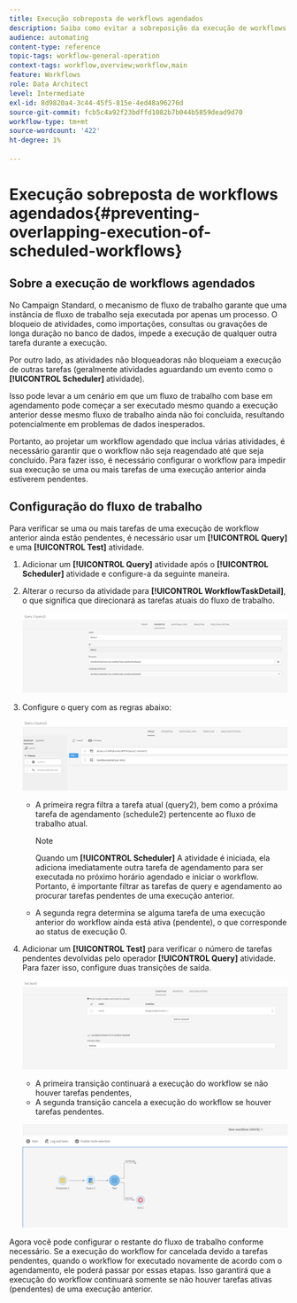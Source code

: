```yaml
---
title: Execução sobreposta de workflows agendados
description: Saiba como evitar a sobreposição da execução de workflows agendados.
audience: automating
content-type: reference
topic-tags: workflow-general-operation
context-tags: workflow,overview;workflow,main
feature: Workflows
role: Data Architect
level: Intermediate
exl-id: 8d9820a4-3c44-45f5-815e-4ed48a96276d
source-git-commit: fcb5c4a92f23bdffd1082b7b044b5859dead9d70
workflow-type: tm+mt
source-wordcount: '422'
ht-degree: 1%

---
```


# Execução sobreposta de workflows agendados{#preventing-overlapping-execution-of-scheduled-workflows}

## Sobre a execução de workflows agendados

No Campaign Standard, o mecanismo de fluxo de trabalho garante que uma instância de fluxo de trabalho seja executada por apenas um processo. O bloqueio de atividades, como importações, consultas ou gravações de longa duração no banco de dados, impede a execução de qualquer outra tarefa durante a execução.

Por outro lado, as atividades não bloqueadoras não bloqueiam a execução de outras tarefas (geralmente atividades aguardando um evento como o **[!UICONTROL Scheduler]** atividade).

Isso pode levar a um cenário em que um fluxo de trabalho com base em agendamento pode começar a ser executado mesmo quando a execução anterior desse mesmo fluxo de trabalho ainda não foi concluída, resultando potencialmente em problemas de dados inesperados.

Portanto, ao projetar um workflow agendado que inclua várias atividades, é necessário garantir que o workflow não seja reagendado até que seja concluído. Para fazer isso, é necessário configurar o workflow para impedir sua execução se uma ou mais tarefas de uma execução anterior ainda estiverem pendentes.

## Configuração do fluxo de trabalho

Para verificar se uma ou mais tarefas de uma execução de workflow anterior ainda estão pendentes, é necessário usar um **[!UICONTROL Query]** e uma **[!UICONTROL Test]** atividade.

1. Adicionar um **[!UICONTROL Query]** atividade após o **[!UICONTROL Scheduler]** atividade e configure-a da seguinte maneira.

1. Alterar o recurso da atividade para **[!UICONTROL WorkflowTaskDetail]**, o que significa que direcionará as tarefas atuais do fluxo de trabalho.

   ![](assets/scheduled-wkf-resource.png)

1. Configure o query com as regras abaixo:

   ![](assets/scheduled-wkf-query.png)

   * A primeira regra filtra a tarefa atual (query2), bem como a próxima tarefa de agendamento (schedule2) pertencente ao fluxo de trabalho atual.

     >[!NOTE]
     >
     >Quando um **[!UICONTROL Scheduler]** A atividade é iniciada, ela adiciona imediatamente outra tarefa de agendamento para ser executada no próximo horário agendado e iniciar o workflow. Portanto, é importante filtrar as tarefas de query e agendamento ao procurar tarefas pendentes de uma execução anterior.

   * A segunda regra determina se alguma tarefa de uma execução anterior do workflow ainda está ativa (pendente), o que corresponde ao status de execução 0.

1. Adicionar um **[!UICONTROL Test]** para verificar o número de tarefas pendentes devolvidas pelo operador **[!UICONTROL Query]** atividade. Para fazer isso, configure duas transições de saída.

   ![](assets/scheduled-wkf-test.png)

   * A primeira transição continuará a execução do workflow se não houver tarefas pendentes,
   * A segunda transição cancela a execução do workflow se houver tarefas pendentes.

   ![](assets/scheduled-wkf-workflow.png)

Agora você pode configurar o restante do fluxo de trabalho conforme necessário. Se a execução do workflow for cancelada devido a tarefas pendentes, quando o workflow for executado novamente de acordo com o agendamento, ele poderá passar por essas etapas. Isso garantirá que a execução do workflow continuará somente se não houver tarefas ativas (pendentes) de uma execução anterior.
